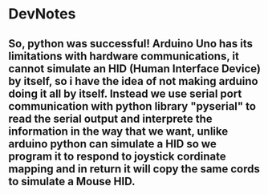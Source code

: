 # DevNotes

## So, python was successful! Arduino Uno has its limitations with hardware communications, it cannot simulate an HID (Human Interface Device) by itself, so i have the idea of not making arduino doing it all by itself. Instead we use serial port communication with python library "pyserial" to read the serial output and interprete the information in the way that we want, unlike arduino python can simulate a HID so we program it to respond to joystick cordinate mapping and in return it will copy the same cords to simulate a Mouse HID.